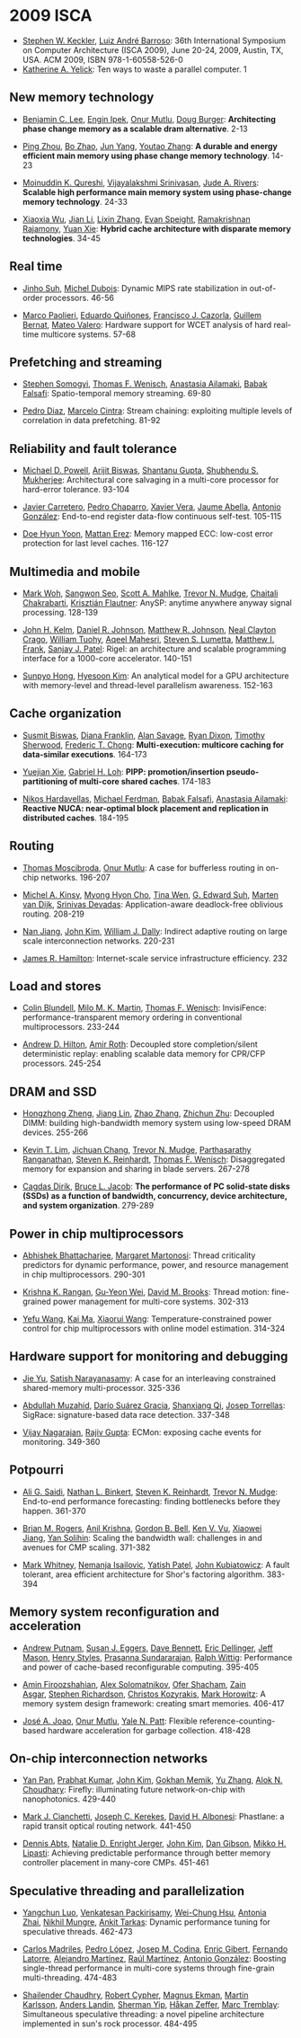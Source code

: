 # 2009 ISCA

- [Stephen W. Keckler](http://dblp.uni-trier.de/pers/hd/k/Keckler:Stephen_W=), [Luiz André Barroso](http://dblp.uni-trier.de/pers/hd/b/Barroso:Luiz_Andr=eacute=):
  36th International Symposium on Computer Architecture (ISCA 2009), June 20-24, 2009, Austin, TX, USA. ACM 2009, ISBN 978-1-60558-526-0
- [Katherine A. Yelick](http://dblp.uni-trier.de/pers/hd/y/Yelick:Katherine_A=):
  Ten ways to waste a parallel computer. 1

## New memory technology

- [Benjamin C. Lee](http://dblp.uni-trier.de/pers/hd/l/Lee:Benjamin_C=), [Engin Ipek](http://dblp.uni-trier.de/pers/hd/i/Ipek:Engin), [Onur Mutlu](http://dblp.uni-trier.de/pers/hd/m/Mutlu:Onur), [Doug Burger](http://dblp.uni-trier.de/pers/hd/b/Burger:Doug):
  **Architecting phase change memory as a scalable dram alternative**. 2-13

- [Ping Zhou](http://dblp.uni-trier.de/pers/hd/z/Zhou:Ping), [Bo Zhao](http://dblp.uni-trier.de/pers/hd/z/Zhao:Bo), [Jun Yang](http://dblp.uni-trier.de/pers/hd/y/Yang_0002:Jun), [Youtao Zhang](http://dblp.uni-trier.de/pers/hd/z/Zhang:Youtao):
  **A durable and energy efficient main memory using phase change memory technology**. 14-23

- [Moinuddin K. Qureshi](http://dblp.uni-trier.de/pers/hd/q/Qureshi:Moinuddin_K=), [Vijayalakshmi Srinivasan](http://dblp.uni-trier.de/pers/hd/s/Srinivasan:Vijayalakshmi), [Jude A. Rivers](http://dblp.uni-trier.de/pers/hd/r/Rivers:Jude_A=):
  **Scalable high performance main memory system using phase-change memory technology**. 24-33

- [Xiaoxia Wu](http://dblp.uni-trier.de/pers/hd/w/Wu:Xiaoxia), [Jian Li](http://dblp.uni-trier.de/pers/hd/l/Li:Jian), [Lixin Zhang](http://dblp.uni-trier.de/pers/hd/z/Zhang_0002:Lixin), [Evan Speight](http://dblp.uni-trier.de/pers/hd/s/Speight:Evan), [Ramakrishnan Rajamony](http://dblp.uni-trier.de/pers/hd/r/Rajamony:Ramakrishnan), [Yuan Xie](http://dblp.uni-trier.de/pers/hd/x/Xie_0001:Yuan):
  **Hybrid cache architecture with disparate memory technologies**. 34-45

## Real time
- [Jinho Suh](http://dblp.uni-trier.de/pers/hd/s/Suh:Jinho), [Michel Dubois](http://dblp.uni-trier.de/pers/hd/d/Dubois:Michel):
  Dynamic MIPS rate stabilization in out-of-order processors. 46-56

- [Marco Paolieri](http://dblp.uni-trier.de/pers/hd/p/Paolieri:Marco), [Eduardo Quiñones](http://dblp.uni-trier.de/pers/hd/q/Qui=ntilde=ones:Eduardo), [Francisco J. Cazorla](http://dblp.uni-trier.de/pers/hd/c/Cazorla:Francisco_J=), [Guillem Bernat](http://dblp.uni-trier.de/pers/hd/b/Bernat:Guillem), [Mateo Valero](http://dblp.uni-trier.de/pers/hd/v/Valero:Mateo):
  Hardware support for WCET analysis of hard real-time multicore systems. 57-68

## Prefetching and streaming

- [Stephen Somogyi](http://dblp.uni-trier.de/pers/hd/s/Somogyi:Stephen), [Thomas F. Wenisch](http://dblp.uni-trier.de/pers/hd/w/Wenisch:Thomas_F=), [Anastasia Ailamaki](http://dblp.uni-trier.de/pers/hd/a/Ailamaki:Anastasia), [Babak Falsafi](http://dblp.uni-trier.de/pers/hd/f/Falsafi:Babak):
  Spatio-temporal memory streaming. 69-80

- [Pedro Diaz](http://dblp.uni-trier.de/pers/hd/d/Diaz:Pedro), [Marcelo Cintra](http://dblp.uni-trier.de/pers/hd/c/Cintra:Marcelo):
  Stream chaining: exploiting multiple levels of correlation in data prefetching. 81-92

## Reliability and fault tolerance

- [Michael D. Powell](http://dblp.uni-trier.de/pers/hd/p/Powell:Michael_D=), [Arijit Biswas](http://dblp.uni-trier.de/pers/hd/b/Biswas:Arijit), [Shantanu Gupta](http://dblp.uni-trier.de/pers/hd/g/Gupta:Shantanu), [Shubhendu S. Mukherjee](http://dblp.uni-trier.de/pers/hd/m/Mukherjee:Shubhendu_S=):
  Architectural core salvaging in a multi-core processor for hard-error tolerance. 93-104

- [Javier Carretero](http://dblp.uni-trier.de/pers/hd/c/Carretero:Javier), [Pedro Chaparro](http://dblp.uni-trier.de/pers/hd/c/Chaparro:Pedro), [Xavier Vera](http://dblp.uni-trier.de/pers/hd/v/Vera:Xavier), [Jaume Abella](http://dblp.uni-trier.de/pers/hd/a/Abella:Jaume), [Antonio González](http://dblp.uni-trier.de/pers/hd/g/Gonz=aacute=lez_0001:Antonio):
  End-to-end register data-flow continuous self-test. 105-115

- [Doe Hyun Yoon](http://dblp.uni-trier.de/pers/hd/y/Yoon:Doe_Hyun), [Mattan Erez](http://dblp.uni-trier.de/pers/hd/e/Erez:Mattan):
  Memory mapped ECC: low-cost error protection for last level caches. 116-127

## Multimedia and mobile

- [Mark Woh](http://dblp.uni-trier.de/pers/hd/w/Woh:Mark), [Sangwon Seo](http://dblp.uni-trier.de/pers/hd/s/Seo:Sangwon), [Scott A. Mahlke](http://dblp.uni-trier.de/pers/hd/m/Mahlke:Scott_A=), [Trevor N. Mudge](http://dblp.uni-trier.de/pers/hd/m/Mudge:Trevor_N=), [Chaitali Chakrabarti](http://dblp.uni-trier.de/pers/hd/c/Chakrabarti:Chaitali), [Krisztián Flautner](http://dblp.uni-trier.de/pers/hd/f/Flautner:Kriszti=aacute=n):
  AnySP: anytime anywhere anyway signal processing. 128-139

- [John H. Kelm](http://dblp.uni-trier.de/pers/hd/k/Kelm:John_H=), [Daniel R. Johnson](http://dblp.uni-trier.de/pers/hd/j/Johnson:Daniel_R=), [Matthew R. Johnson](http://dblp.uni-trier.de/pers/hd/j/Johnson:Matthew_R=), [Neal Clayton Crago](http://dblp.uni-trier.de/pers/hd/c/Crago:Neal_Clayton), [William Tuohy](http://dblp.uni-trier.de/pers/hd/t/Tuohy:William), [Aqeel Mahesri](http://dblp.uni-trier.de/pers/hd/m/Mahesri:Aqeel), [Steven S. Lumetta](http://dblp.uni-trier.de/pers/hd/l/Lumetta:Steven_S=), [Matthew I. Frank](http://dblp.uni-trier.de/pers/hd/f/Frank:Matthew_I=), [Sanjay J. Patel](http://dblp.uni-trier.de/pers/hd/p/Patel:Sanjay_J=):
  Rigel: an architecture and scalable programming interface for a 1000-core accelerator. 140-151

- [Sunpyo Hong](http://dblp.uni-trier.de/pers/hd/h/Hong:Sunpyo), [Hyesoon Kim](http://dblp.uni-trier.de/pers/hd/k/Kim:Hyesoon):
  An analytical model for a GPU architecture with memory-level and thread-level parallelism awareness. 152-163

## Cache organization

- [Susmit Biswas](http://dblp.uni-trier.de/pers/hd/b/Biswas:Susmit), [Diana Franklin](http://dblp.uni-trier.de/pers/hd/f/Franklin:Diana), [Alan Savage](http://dblp.uni-trier.de/pers/hd/s/Savage:Alan), [Ryan Dixon](http://dblp.uni-trier.de/pers/hd/d/Dixon:Ryan), [Timothy Sherwood](http://dblp.uni-trier.de/pers/hd/s/Sherwood:Timothy), [Frederic T. Chong](http://dblp.uni-trier.de/pers/hd/c/Chong:Frederic_T=):
  **Multi-execution: multicore caching for data-similar executions**. 164-173

- [Yuejian Xie](http://dblp.uni-trier.de/pers/hd/x/Xie:Yuejian), [Gabriel H. Loh](http://dblp.uni-trier.de/pers/hd/l/Loh:Gabriel_H=):
  **PIPP: promotion/insertion pseudo-partitioning of multi-core shared caches**. 174-183

- [Nikos Hardavellas](http://dblp.uni-trier.de/pers/hd/h/Hardavellas:Nikos), [Michael Ferdman](http://dblp.uni-trier.de/pers/hd/f/Ferdman:Michael), [Babak Falsafi](http://dblp.uni-trier.de/pers/hd/f/Falsafi:Babak), [Anastasia Ailamaki](http://dblp.uni-trier.de/pers/hd/a/Ailamaki:Anastasia):
  **Reactive NUCA: near-optimal block placement and replication in distributed caches**. 184-195

## Routing

- [Thomas Moscibroda](http://dblp.uni-trier.de/pers/hd/m/Moscibroda:Thomas), [Onur Mutlu](http://dblp.uni-trier.de/pers/hd/m/Mutlu:Onur):
  A case for bufferless routing in on-chip networks. 196-207

- [Michel A. Kinsy](http://dblp.uni-trier.de/pers/hd/k/Kinsy:Michel_A=), [Myong Hyon Cho](http://dblp.uni-trier.de/pers/hd/c/Cho:Myong_Hyon), [Tina Wen](http://dblp.uni-trier.de/pers/hd/w/Wen:Tina), [G. Edward Suh](http://dblp.uni-trier.de/pers/hd/s/Suh:G=_Edward), [Marten van Dijk](http://dblp.uni-trier.de/pers/hd/d/Dijk:Marten_van), [Srinivas Devadas](http://dblp.uni-trier.de/pers/hd/d/Devadas:Srinivas):
  Application-aware deadlock-free oblivious routing. 208-219

- [Nan Jiang](http://dblp.uni-trier.de/pers/hd/j/Jiang:Nan), [John Kim](http://dblp.uni-trier.de/pers/hd/k/Kim:John), [William J. Dally](http://dblp.uni-trier.de/pers/hd/d/Dally:William_J=):
  Indirect adaptive routing on large scale interconnection networks. 220-231

- [James R. Hamilton](http://dblp.uni-trier.de/pers/hd/h/Hamilton:James_R=):
  Internet-scale service infrastructure efficiency. 232

## Load and stores

- [Colin Blundell](http://dblp.uni-trier.de/pers/hd/b/Blundell:Colin), [Milo M. K. Martin](http://dblp.uni-trier.de/pers/hd/m/Martin:Milo_M=_K=), [Thomas F. Wenisch](http://dblp.uni-trier.de/pers/hd/w/Wenisch:Thomas_F=):
  InvisiFence: performance-transparent memory ordering in conventional multiprocessors. 233-244

- [Andrew D. Hilton](http://dblp.uni-trier.de/pers/hd/h/Hilton:Andrew_D=), [Amir Roth](http://dblp.uni-trier.de/pers/hd/r/Roth:Amir):
  Decoupled store completion/silent deterministic replay: enabling scalable data memory for CPR/CFP processors. 245-254

## DRAM and SSD

- [Hongzhong Zheng](http://dblp.uni-trier.de/pers/hd/z/Zheng:Hongzhong), [Jiang Lin](http://dblp.uni-trier.de/pers/hd/l/Lin:Jiang), [Zhao Zhang](http://dblp.uni-trier.de/pers/hd/z/Zhang:Zhao), [Zhichun Zhu](http://dblp.uni-trier.de/pers/hd/z/Zhu:Zhichun):
  Decoupled DIMM: building high-bandwidth memory system using low-speed DRAM devices. 255-266

- [Kevin T. Lim](http://dblp.uni-trier.de/pers/hd/l/Lim:Kevin_T=), [Jichuan Chang](http://dblp.uni-trier.de/pers/hd/c/Chang:Jichuan), [Trevor N. Mudge](http://dblp.uni-trier.de/pers/hd/m/Mudge:Trevor_N=), [Parthasarathy Ranganathan](http://dblp.uni-trier.de/pers/hd/r/Ranganathan:Parthasarathy), [Steven K. Reinhardt](http://dblp.uni-trier.de/pers/hd/r/Reinhardt:Steven_K=), [Thomas F. Wenisch](http://dblp.uni-trier.de/pers/hd/w/Wenisch:Thomas_F=):
  Disaggregated memory for expansion and sharing in blade servers. 267-278

- [Cagdas Dirik](http://dblp.uni-trier.de/pers/hd/d/Dirik:Cagdas), [Bruce L. Jacob](http://dblp.uni-trier.de/pers/hd/j/Jacob:Bruce_L=):
  **The performance of PC solid-state disks (SSDs) as a function of bandwidth, concurrency, device architecture, and system organization**. 279-289

## Power in chip multiprocessors

- [Abhishek Bhattacharjee](http://dblp.uni-trier.de/pers/hd/b/Bhattacharjee:Abhishek), [Margaret Martonosi](http://dblp.uni-trier.de/pers/hd/m/Martonosi:Margaret):
  Thread criticality predictors for dynamic performance, power, and resource management in chip multiprocessors. 290-301

- [Krishna K. Rangan](http://dblp.uni-trier.de/pers/hd/r/Rangan:Krishna_K=), [Gu-Yeon Wei](http://dblp.uni-trier.de/pers/hd/w/Wei:Gu=Yeon), [David M. Brooks](http://dblp.uni-trier.de/pers/hd/b/Brooks:David_M=):
  Thread motion: fine-grained power management for multi-core systems. 302-313

- [Yefu Wang](http://dblp.uni-trier.de/pers/hd/w/Wang:Yefu), [Kai Ma](http://dblp.uni-trier.de/pers/hd/m/Ma:Kai), [Xiaorui Wang](http://dblp.uni-trier.de/pers/hd/w/Wang:Xiaorui):
  Temperature-constrained power control for chip multiprocessors with online model estimation. 314-324

## Hardware support for monitoring and debugging

- [Jie Yu](http://dblp.uni-trier.de/pers/hd/y/Yu:Jie), [Satish Narayanasamy](http://dblp.uni-trier.de/pers/hd/n/Narayanasamy:Satish):
  A case for an interleaving constrained shared-memory multi-processor. 325-336

- [Abdullah Muzahid](http://dblp.uni-trier.de/pers/hd/m/Muzahid:Abdullah), [Darío Suárez Gracia](http://dblp.uni-trier.de/pers/hd/g/Gracia:Dar=iacute=o_Su=aacute=rez), [Shanxiang Qi](http://dblp.uni-trier.de/pers/hd/q/Qi:Shanxiang), [Josep Torrellas](http://dblp.uni-trier.de/pers/hd/t/Torrellas:Josep):
  SigRace: signature-based data race detection. 337-348

- [Vijay Nagarajan](http://dblp.uni-trier.de/pers/hd/n/Nagarajan:Vijay), [Rajiv Gupta](http://dblp.uni-trier.de/pers/hd/g/Gupta:Rajiv):
  ECMon: exposing cache events for monitoring. 349-360

## Potpourri

- [Ali G. Saidi](http://dblp.uni-trier.de/pers/hd/s/Saidi:Ali_G=), [Nathan L. Binkert](http://dblp.uni-trier.de/pers/hd/b/Binkert:Nathan_L=), [Steven K. Reinhardt](http://dblp.uni-trier.de/pers/hd/r/Reinhardt:Steven_K=), [Trevor N. Mudge](http://dblp.uni-trier.de/pers/hd/m/Mudge:Trevor_N=):
  End-to-end performance forecasting: finding bottlenecks before they happen. 361-370

- [Brian M. Rogers](http://dblp.uni-trier.de/pers/hd/r/Rogers:Brian_M=), [Anil Krishna](http://dblp.uni-trier.de/pers/hd/k/Krishna:Anil), [Gordon B. Bell](http://dblp.uni-trier.de/pers/hd/b/Bell:Gordon_B=), [Ken V. Vu](http://dblp.uni-trier.de/pers/hd/v/Vu:Ken_V=), [Xiaowei Jiang](http://dblp.uni-trier.de/pers/hd/j/Jiang:Xiaowei), [Yan Solihin](http://dblp.uni-trier.de/pers/hd/s/Solihin:Yan):
  Scaling the bandwidth wall: challenges in and avenues for CMP scaling. 371-382

- [Mark Whitney](http://dblp.uni-trier.de/pers/hd/w/Whitney:Mark), [Nemanja Isailovic](http://dblp.uni-trier.de/pers/hd/i/Isailovic:Nemanja), [Yatish Patel](http://dblp.uni-trier.de/pers/hd/p/Patel:Yatish), [John Kubiatowicz](http://dblp.uni-trier.de/pers/hd/k/Kubiatowicz:John):
  A fault tolerant, area efficient architecture for Shor's factoring algorithm. 383-394

## Memory system reconfiguration and acceleration

- [Andrew Putnam](http://dblp.uni-trier.de/pers/hd/p/Putnam:Andrew), [Susan J. Eggers](http://dblp.uni-trier.de/pers/hd/e/Eggers:Susan_J=), [Dave Bennett](http://dblp.uni-trier.de/pers/hd/b/Bennett:Dave), [Eric Dellinger](http://dblp.uni-trier.de/pers/hd/d/Dellinger:Eric), [Jeff Mason](http://dblp.uni-trier.de/pers/hd/m/Mason:Jeff), [Henry Styles](http://dblp.uni-trier.de/pers/hd/s/Styles:Henry), [Prasanna Sundararajan](http://dblp.uni-trier.de/pers/hd/s/Sundararajan:Prasanna), [Ralph Wittig](http://dblp.uni-trier.de/pers/hd/w/Wittig:Ralph):
  Performance and power of cache-based reconfigurable computing. 395-405

- [Amin Firoozshahian](http://dblp.uni-trier.de/pers/hd/f/Firoozshahian:Amin), [Alex Solomatnikov](http://dblp.uni-trier.de/pers/hd/s/Solomatnikov:Alex), [Ofer Shacham](http://dblp.uni-trier.de/pers/hd/s/Shacham:Ofer), [Zain Asgar](http://dblp.uni-trier.de/pers/hd/a/Asgar:Zain), [Stephen Richardson](http://dblp.uni-trier.de/pers/hd/r/Richardson:Stephen), [Christos Kozyrakis](http://dblp.uni-trier.de/pers/hd/k/Kozyrakis:Christos), [Mark Horowitz](http://dblp.uni-trier.de/pers/hd/h/Horowitz:Mark):
  A memory system design framework: creating smart memories. 406-417

- [José A. Joao](http://dblp.uni-trier.de/pers/hd/j/Joao:Jos=eacute=_A=), [Onur Mutlu](http://dblp.uni-trier.de/pers/hd/m/Mutlu:Onur), [Yale N. Patt](http://dblp.uni-trier.de/pers/hd/p/Patt:Yale_N=):
  Flexible reference-counting-based hardware acceleration for garbage collection. 418-428

## On-chip interconnection networks

- [Yan Pan](http://dblp.uni-trier.de/pers/hd/p/Pan:Yan), [Prabhat Kumar](http://dblp.uni-trier.de/pers/hd/k/Kumar:Prabhat), [John Kim](http://dblp.uni-trier.de/pers/hd/k/Kim:John), [Gokhan Memik](http://dblp.uni-trier.de/pers/hd/m/Memik:Gokhan), [Yu Zhang](http://dblp.uni-trier.de/pers/hd/z/Zhang:Yu), [Alok N. Choudhary](http://dblp.uni-trier.de/pers/hd/c/Choudhary:Alok_N=):
  Firefly: illuminating future network-on-chip with nanophotonics. 429-440

- [Mark J. Cianchetti](http://dblp.uni-trier.de/pers/hd/c/Cianchetti:Mark_J=), [Joseph C. Kerekes](http://dblp.uni-trier.de/pers/hd/k/Kerekes:Joseph_C=), [David H. Albonesi](http://dblp.uni-trier.de/pers/hd/a/Albonesi:David_H=):
  Phastlane: a rapid transit optical routing network. 441-450

- [Dennis Abts](http://dblp.uni-trier.de/pers/hd/a/Abts:Dennis), [Natalie D. Enright Jerger](http://dblp.uni-trier.de/pers/hd/j/Jerger:Natalie_D=_Enright), [John Kim](http://dblp.uni-trier.de/pers/hd/k/Kim:John), [Dan Gibson](http://dblp.uni-trier.de/pers/hd/g/Gibson:Dan), [Mikko H. Lipasti](http://dblp.uni-trier.de/pers/hd/l/Lipasti:Mikko_H=):
  Achieving predictable performance through better memory controller placement in many-core CMPs. 451-461

## Speculative threading and parallelization

- [Yangchun Luo](http://dblp.uni-trier.de/pers/hd/l/Luo:Yangchun), [Venkatesan Packirisamy](http://dblp.uni-trier.de/pers/hd/p/Packirisamy:Venkatesan), [Wei-Chung Hsu](http://dblp.uni-trier.de/pers/hd/h/Hsu:Wei=Chung), [Antonia Zhai](http://dblp.uni-trier.de/pers/hd/z/Zhai:Antonia), [Nikhil Mungre](http://dblp.uni-trier.de/pers/hd/m/Mungre:Nikhil), [Ankit Tarkas](http://dblp.uni-trier.de/pers/hd/t/Tarkas:Ankit):
  Dynamic performance tuning for speculative threads. 462-473

- [Carlos Madriles](http://dblp.uni-trier.de/pers/hd/m/Madriles:Carlos), [Pedro López](http://dblp.uni-trier.de/pers/hd/l/L=oacute=pez:Pedro), [Josep M. Codina](http://dblp.uni-trier.de/pers/hd/c/Codina:Josep_M=), [Enric Gibert](http://dblp.uni-trier.de/pers/hd/g/Gibert:Enric), [Fernando Latorre](http://dblp.uni-trier.de/pers/hd/l/Latorre:Fernando), [Alejandro Martínez](http://dblp.uni-trier.de/pers/hd/m/Mart=iacute=nez:Alejandro), [Raúl Martínez](http://dblp.uni-trier.de/pers/hd/m/Mart=iacute=nez:Ra=uacute=l), [Antonio González](http://dblp.uni-trier.de/pers/hd/g/Gonz=aacute=lez_0001:Antonio):
  Boosting single-thread performance in multi-core systems through fine-grain multi-threading. 474-483

- [Shailender Chaudhry](http://dblp.uni-trier.de/pers/hd/c/Chaudhry:Shailender), [Robert Cypher](http://dblp.uni-trier.de/pers/hd/c/Cypher:Robert), [Magnus Ekman](http://dblp.uni-trier.de/pers/hd/e/Ekman:Magnus), [Martin Karlsson](http://dblp.uni-trier.de/pers/hd/k/Karlsson:Martin), [Anders Landin](http://dblp.uni-trier.de/pers/hd/l/Landin:Anders), [Sherman Yip](http://dblp.uni-trier.de/pers/hd/y/Yip:Sherman), [Håkan Zeffer](http://dblp.uni-trier.de/pers/hd/z/Zeffer:H=aring=kan), [Marc Tremblay](http://dblp.uni-trier.de/pers/hd/t/Tremblay:Marc):
  Simultaneous speculative threading: a novel pipeline architecture implemented in sun's rock processor. 484-495